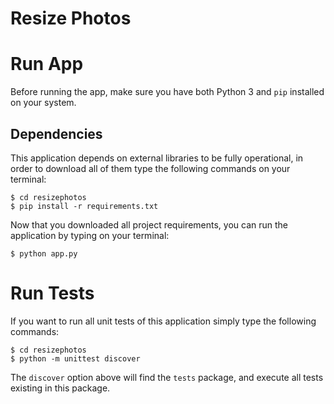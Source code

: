 # Resize Photos

# Run App

Before running the app, make sure you have both Python 3
and `pip` installed on your system.

## Dependencies

This application depends on external libraries to be fully
operational, in order to download all of them type the
following commands on your terminal:

    $ cd resizephotos
    $ pip install -r requirements.txt

Now that you downloaded all project requirements,
you can run the application by typing on your terminal:

    $ python app.py

# Run Tests

If you want to run all unit tests of this application simply
type the following commands:

    $ cd resizephotos
    $ python -m unittest discover

The `discover` option above will find the `tests` package,
and execute all tests existing in this package.
